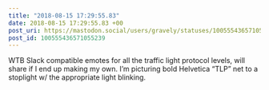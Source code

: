 ```yaml
---
title: "2018-08-15 17:29:55.83"
date: 2018-08-15 17:29:55.83 +00
post_uri: https://mastodon.social/users/gravely/statuses/100555436571055239
post_id: 100555436571055239
---
```

WTB Slack compatible emotes for all the traffic light protocol levels, will share if I end up making my own. I’m picturing bold Helvetica “TLP” net to a stoplight w/ the appropriate light blinking.


